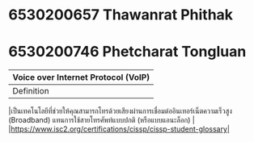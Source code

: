 # 6530200657 Thawanrat Phithak
# 6530200746 Phetcharat Tongluan
| Voice over Internet Protocol (VoIP) |
|-------------------------------------|
| Definition    |Ref |  |
   
|เป็นเทคโนโลยีที่ช่วยให้คุณสามารถโทรด้วยเสียงผ่านการเชื่อมต่ออินเทอร์เน็ตความเร็วสูง (Broadband) แทนการใช้สายโทรศัพท์แบบปกติ (หรือแบบแอนะล็อก) | |https://www.isc2.org/certifications/cissp/cissp-student-glossary|


